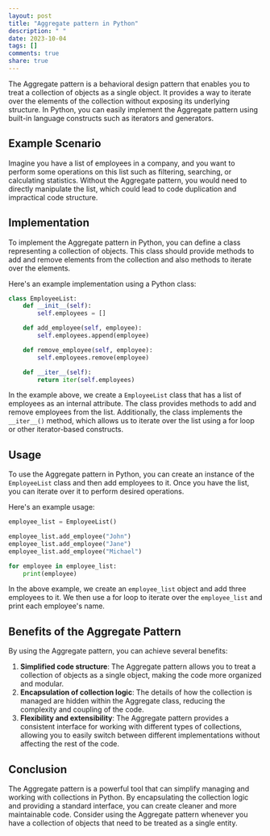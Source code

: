 ```yaml
---
layout: post
title: "Aggregate pattern in Python"
description: " "
date: 2023-10-04
tags: []
comments: true
share: true
---
```


The Aggregate pattern is a behavioral design pattern that enables you to treat a collection of objects as a single object. It provides a way to iterate over the elements of the collection without exposing its underlying structure. In Python, you can easily implement the Aggregate pattern using built-in language constructs such as iterators and generators.

## Example Scenario

Imagine you have a list of employees in a company, and you want to perform some operations on this list such as filtering, searching, or calculating statistics. Without the Aggregate pattern, you would need to directly manipulate the list, which could lead to code duplication and impractical code structure.

## Implementation

To implement the Aggregate pattern in Python, you can define a class representing a collection of objects. This class should provide methods to add and remove elements from the collection and also methods to iterate over the elements.

Here's an example implementation using a Python class:

```python
class EmployeeList:
    def __init__(self):
        self.employees = []

    def add_employee(self, employee):
        self.employees.append(employee)

    def remove_employee(self, employee):
        self.employees.remove(employee)

    def __iter__(self):
        return iter(self.employees)
```

In the example above, we create a `EmployeeList` class that has a list of employees as an internal attribute. The class provides methods to add and remove employees from the list. Additionally, the class implements the `__iter__()` method, which allows us to iterate over the list using a for loop or other iterator-based constructs.

## Usage

To use the Aggregate pattern in Python, you can create an instance of the `EmployeeList` class and then add employees to it. Once you have the list, you can iterate over it to perform desired operations.

Here's an example usage:

```python
employee_list = EmployeeList()

employee_list.add_employee("John")
employee_list.add_employee("Jane")
employee_list.add_employee("Michael")

for employee in employee_list:
    print(employee)
```

In the above example, we create an `employee_list` object and add three employees to it. We then use a for loop to iterate over the `employee_list` and print each employee's name.

## Benefits of the Aggregate Pattern

By using the Aggregate pattern, you can achieve several benefits:

1. **Simplified code structure**: The Aggregate pattern allows you to treat a collection of objects as a single object, making the code more organized and modular.
2. **Encapsulation of collection logic**: The details of how the collection is managed are hidden within the Aggregate class, reducing the complexity and coupling of the code.
3. **Flexibility and extensibility**: The Aggregate pattern provides a consistent interface for working with different types of collections, allowing you to easily switch between different implementations without affecting the rest of the code.

## Conclusion

The Aggregate pattern is a powerful tool that can simplify managing and working with collections in Python. By encapsulating the collection logic and providing a standard interface, you can create cleaner and more maintainable code. Consider using the Aggregate pattern whenever you have a collection of objects that need to be treated as a single entity.